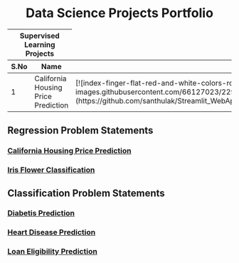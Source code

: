<h1 align="center"> Data Science Projects Portfolio </h1>

<table>
<thead>
  <tr>
    <th colspan=2>Supervised Learning Projects</th>
  <tr>
    <th>S.No</th>
    <th>Name</th> 
    <th>Link</th>
  </tr>
</thead>
<tbody>
  <tr>
    <td>1</td>
    <td>California Housing Price Prediction</td>
    <td>[![index-finger-flat-red-and-white-colors-rounded-vector-5284402](https://user-images.githubusercontent.com/66127023/229487991-9dfb37a1-9f8e-42ac-99d8-73c3d04a70ae.jpg)](https://github.com/santhulak/Streamlit_WebApplication_Apps/tree/main/California%20Housing%20Price%20Prediction)
</td>
    
  </tr>
</tbody>

</table>

## Regression Problem Statements

### [California Housing Price Prediction](https://github.com/santhulak/Streamlit_WebApplication_Apps/tree/main/California%20Housing%20Price%20Prediction)
### [Iris Flower Classification](https://github.com/santhulak/Streamlit_WebApplication_Apps/tree/main/Iris%20Flower%20Classification)

## Classification Problem Statements

### [Diabetis Prediction](https://github.com/santhulak/Streamlit_WebApplication_Apps/tree/main/Diabetes%20Prediction)
### [Heart Disease Prediction](https://github.com/santhulak/Streamlit_WebApplication_Apps/tree/main/Heart%20Disease%20Prediction)
### [Loan Eligibility Prediction](https://github.com/santhulak/Streamlit_WebApplication_Apps/tree/main/Loan%20Eligibility%20Prediction)



